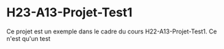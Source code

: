 # H23-A13-Projet-Test1
Ce projet est un exemple dans le cadre du cours H22-A13-Projet-Test1.
Ce n'est qu'un test
